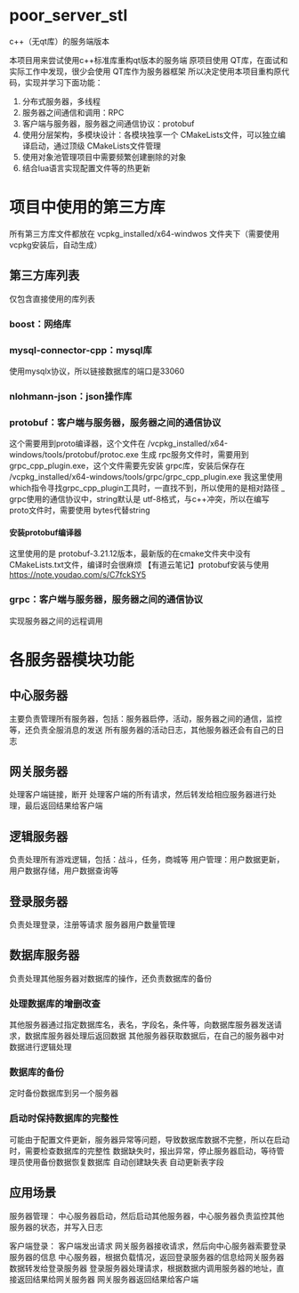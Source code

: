 # poor_server_stl
c++（无qt库）的服务端版本

本项目用来尝试使用c++标准库重构qt版本的服务端
原项目使用 QT库，在面试和实际工作中发现，很少会使用 QT库作为服务器框架
所以决定使用本项目重构原代码，实现并学习下面功能：
1. 分布式服务器，多线程
2. 服务器之间通信和调用：RPC
3. 客户端与服务器，服务器之间通信协议：protobuf
4. 使用分层架构，多模块设计：各模块独享一个 CMakeLists文件，可以独立编译启动，通过顶级 CMakeLists文件管理
5. 使用对象池管理项目中需要频繁创建删除的对象
6. 结合lua语言实现配置文件等的热更新

# 项目中使用的第三方库
所有第三方库文件都放在 vcpkg_installed/x64-windwos 文件夹下（需要使用vcpkg安装后，自动生成）

## 第三方库列表
仅包含直接使用的库列表

### boost：网络库

### mysql-connector-cpp：mysql库
使用mysqlx协议，所以链接数据库的端口是33060

### nlohmann-json：json操作库

### protobuf：客户端与服务器，服务器之间的通信协议
这个需要用到proto编译器，这个文件在 /vcpkg_installed/x64-windows/tools/protobuf/protoc.exe
生成 rpc服务文件时，需要用到 grpc_cpp_plugin.exe，这个文件需要先安装 grpc库，安装后保存在 /vcpkg_installed/x64-windows/tools/grpc/grpc_cpp_plugin.exe
我这里使用 which指令寻找grpc_cpp_plugin工具时，一直找不到，所以使用的是相对路径
_ grpc使用的通信协议中，string默认是 utf-8格式，与c++冲突，所以在编写 proto文件时，需要使用 bytes代替string

#### 安装protobuf编译器
这里使用的是 protobuf-3.21.12版本，最新版的在cmake文件夹中没有CMakeLists.txt文件，编译时会很麻烦
【有道云笔记】protobuf安装与使用 https://note.youdao.com/s/C7fckSY5

### grpc：客户端与服务器，服务器之间的通信协议
实现服务器之间的远程调用


# 各服务器模块功能
## 中心服务器
主要负责管理所有服务器，包括：服务器启停，活动，服务器之间的通信，监控等，还负责全服消息的发送
所有服务器的活动日志，其他服务器还会有自己的日志

## 网关服务器
处理客户端链接，断开
处理客户端的所有请求，然后转发给相应服务器进行处理，最后返回结果给客户端

## 逻辑服务器
负责处理所有游戏逻辑，包括：战斗，任务，商城等
用户管理：用户数据更新，用户数据存储，用户数据查询等

## 登录服务器
负责处理登录，注册等请求
服务器用户数量管理

## 数据库服务器
负责处理其他服务器对数据库的操作，还负责数据库的备份
### 处理数据库的增删改查
其他服务器通过指定数据库名，表名，字段名，条件等，向数据库服务器发送请求，数据库服务器处理后返回数据
其他服务器获取数据后，在自己的服务器中对数据进行逻辑处理

### 数据库的备份
定时备份数据库到另一个服务器

### 启动时保持数据库的完整性
可能由于配置文件更新，服务器异常等问题，导致数据库数据不完整，所以在启动时，需要检查数据库的完整性
数据缺失时，报出异常，停止服务器启动，等待管理员使用备份数据恢复数据库
自动创建缺失表
自动更新表字段

## 应用场景
服务器管理：
中心服务器启动，然后启动其他服务器，中心服务器负责监控其他服务器的状态，并写入日志

客户端登录：
客户端发出请求
网关服务器接收请求，然后向中心服务器索要登录服务器的信息
中心服务器，根据负载情况，返回登录服务器的信息给网关服务器
数据转发给登录服务器
登录服务器处理请求，根据数据内调用服务器的地址，直接返回结果给网关服务器
网关服务器返回结果给客户端